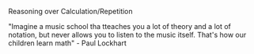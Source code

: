 
Reasoning over Calculation/Repetition

"Imagine a music school tha tteaches you a lot of theory and a lot of notation, but never allows you to listen to the music itself. That's how our children learn math" - Paul Lockhart

